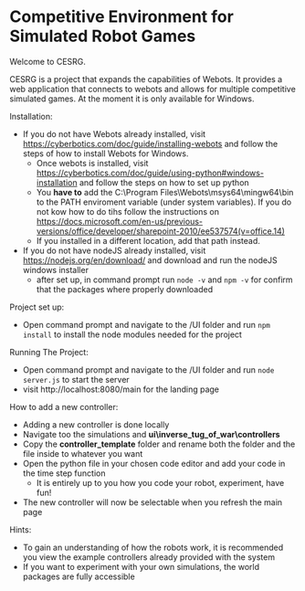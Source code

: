 # Competitive Environment for Simulated Robot Games
Welcome to CESRG. 

CESRG is a project that expands the capabilities of Webots. It provides a web application that connects to webots and allows for multiple competitive simulated games. At the moment it is only available for Windows. 


Installation:
* If you do not have Webots already installed, visit https://cyberbotics.com/doc/guide/installing-webots and follow the steps of how to install Webots for Windows. 
  * Once webots is installed, visit https://cyberbotics.com/doc/guide/using-python#windows-installation and follow the steps on how to set up python
  * You **have to** add the C:\Program Files\Webots\msys64\mingw64\bin to the PATH enviroment variable (under system variables). If you do not kow how to do tihs follow the instructions on https://docs.microsoft.com/en-us/previous-versions/office/developer/sharepoint-2010/ee537574(v=office.14)
  * If you installed in a different location, add that path instead.
* If you do not have nodeJS already installed, visit https://nodejs.org/en/download/ and download and run the nodeJS windows installer
  * after set up, in command prompt run ``node -v`` and ``npm -v`` for confirm that the packages where properly downloaded

Project set up:
* Open command prompt and navigate to the /UI folder and run ``npm install`` to install the node modules needed for the project

Running The Project:
* Open command prompt and navigate to the /UI folder and run ``node server.js`` to start the server
* visit http://localhost:8080/main for the landing page

How to add a new controller: 
* Adding a new controller is done locally
* Navigate too the simulations and **ui\inverse_tug_of_war\controllers** 
* Copy the **controller_template** folder and rename both the folder and the file inside to whatever you want
* Open the python file in your chosen code editor and add your code in the time step function
  * It is entirely up to you how you code your robot, experiment, have fun!
* The new controller will now be selectable when you refresh the main page

Hints:
* To gain an understanding of how the robots work, it is recommended you view the example controllers already provided with the system
* If you want to experiment with your own simulations, the world packages are fully accessible

